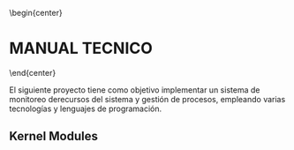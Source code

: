 \begin{center}
#             MANUAL TECNICO
\end{center}

El siguiente proyecto tiene como objetivo implementar un sistema de monitoreo derecursos del sistema y gestión de procesos, empleando varias tecnologías y lenguajes de programación.

## Kernel Modules
